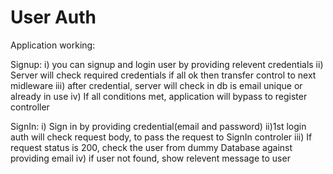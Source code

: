 # User Auth

Application working:

Signup:
i) you can signup and login user by providing relevent credentials
ii) Server will check required credentials if all ok then transfer control to next midleware
iii) after credential, server will check in db is email unique or already in use
iv) If all conditions met, application will bypass to register controller

SignIn:
i) Sign in by providing credential(email and password)
ii)1st login auth will check request body, to pass the request to SignIn controler
iii) If request status is 200, check the user from dummy Database against providing email
iv) if user not found, show relevent message to user

